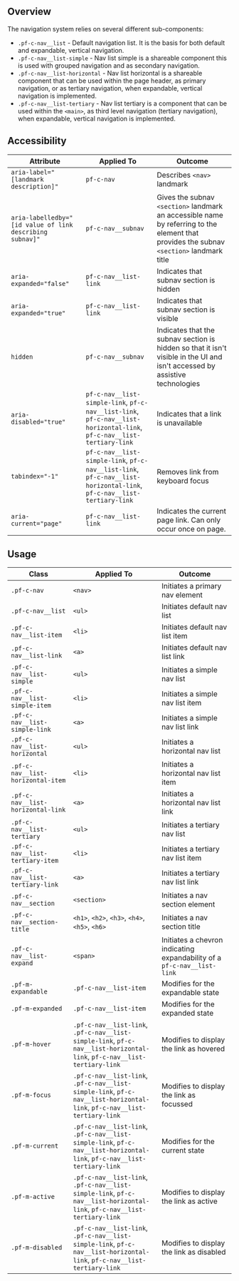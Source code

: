## Overview

The navigation system relies on several different sub-components: 

* `.pf-c-nav__list` - Default navigation list. It is the basis for both default and expandable, vertical navigation.
* `.pf-c-nav__list-simple` - Nav list simple is a shareable component this is used with grouped navigation and as secondary navigation.
* `.pf-c-nav__list-horizontal` - Nav list horizontal is a shareable component that can be used within the page header, as primary navigation, or as tertiary navigation, when expandable, vertical navigation is implemented.
* `.pf-c-nav__list-tertiary` - Nav list tertiary is a component that can be used within the `<main>`, as third level navigation (tertiary navigation), when expandable, vertical navigation is implemented.

## Accessibility

| Attribute | Applied To | Outcome |
| -- | -- | -- |
| `aria-label="[landmark description]"` | `pf-c-nav` |  Describes `<nav>` landmark |
| `aria-labelledby="[id value of link describing subnav]"` | `pf-c-nav__subnav` |  Gives the subnav `<section>` landmark an accessible name by referring to the element that provides the subnav `<section>` landmark title |
| `aria-expanded="false"` | `pf-c-nav__list-link` |  Indicates that subnav section is hidden |
| `aria-expanded="true"` | `pf-c-nav__list-link` |  Indicates that subnav section is visible |
| `hidden` | `pf-c-nav__subnav` |  Indicates that the subnav section is hidden so that it isn't visible in the UI and isn't accessed by assistive technologies |
| `aria-disabled="true"`  | `pf-c-nav__list-simple-link`, `pf-c-nav__list-link`, `pf-c-nav__list-horizontal-link`, `pf-c-nav__list-tertiary-link` |  Indicates that a link is unavailable |
| `tabindex="-1"` | `pf-c-nav__list-simple-link`, `pf-c-nav__list-link`, `pf-c-nav__list-horizontal-link`, `pf-c-nav__list-tertiary-link` |  Removes link from keyboard focus |
| `aria-current="page"`   | `pf-c-nav__list-link` |  Indicates the current page link. Can only occur once on page. |


## Usage

| Class | Applied To | Outcome |
| -- | -- | -- |
| `.pf-c-nav`                           | `<nav>`                                 | Initiates a primary nav element |
| `.pf-c-nav__list`                     | `<ul>`                                  | Initiates default nav list |
| `.pf-c-nav__list-item`                | `<li>`                                  | Initiates default nav list item |
| `.pf-c-nav__list-link`                | `<a>`                                   | Initiates default nav list link |
| `.pf-c-nav__list-simple`              | `<ul>`                                  | Initiates a simple nav list |
| `.pf-c-nav__list-simple-item`         | `<li>`                                  | Initiates a simple nav list item |
| `.pf-c-nav__list-simple-link`         | `<a>`                                   | Initiates a simple nav list link |
| `.pf-c-nav__list-horizontal`          | `<ul>`                                  | Initiates a horizontal nav list |
| `.pf-c-nav__list-horizontal-item`     | `<li>`                                  | Initiates a horizontal nav list item |
| `.pf-c-nav__list-horizontal-link`     | `<a>`                                   | Initiates a horizontal nav list link |
| `.pf-c-nav__list-tertiary`            | `<ul>`                                  | Initiates a tertiary nav list |
| `.pf-c-nav__list-tertiary-item`       | `<li>`                                  | Initiates a tertiary nav list item |
| `.pf-c-nav__list-tertiary-link`       | `<a>`                                   | Initiates a tertiary nav list link |
| `.pf-c-nav__section`                  | `<section>`                             | Initiates a nav section element |
| `.pf-c-nav__section-title`            | `<h1>`, `<h2>`, `<h3>`, `<h4>`, `<h5>`, `<h6>`                        | Initiates a nav section title |
| `.pf-c-nav__list-expand`              | `<span>`                                | Initiates a chevron indicating expandability of a `pf-c-nav__list-link` |
| `.pf-m-expandable`                    | `.pf-c-nav__list-item`                  | Modifies for the expandable state |
| `.pf-m-expanded`                      | `.pf-c-nav__list-item`                  | Modifies for the expanded state |
| `.pf-m-hover`                         | `.pf-c-nav__list-link`, `.pf-c-nav__list-simple-link`, `pf-c-nav__list-horizontal-link`, `pf-c-nav__list-tertiary-link`                  | Modifies to display the link as hovered |
| `.pf-m-focus`                         | `.pf-c-nav__list-link`, `.pf-c-nav__list-simple-link`, `pf-c-nav__list-horizontal-link`, `pf-c-nav__list-tertiary-link`                  | Modifies to display the link as focussed |
| `.pf-m-current`                       | `.pf-c-nav__list-link`, `.pf-c-nav__list-simple-link`, `pf-c-nav__list-horizontal-link`, `pf-c-nav__list-tertiary-link`  | Modifies for the current state |
| `.pf-m-active`                        | `.pf-c-nav__list-link`, `.pf-c-nav__list-simple-link`, `pf-c-nav__list-horizontal-link`, `pf-c-nav__list-tertiary-link`                | Modifies to display the link as active |
| `.pf-m-disabled`                      | `.pf-c-nav__list-link`, `.pf-c-nav__list-simple-link`, `pf-c-nav__list-horizontal-link`, `pf-c-nav__list-tertiary-link`                  | Modifies to display the link as disabled |
